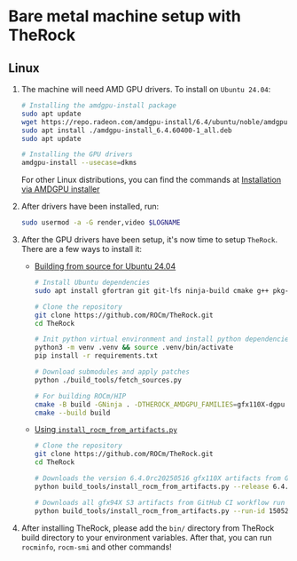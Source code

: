 # Bare metal machine setup with TheRock

## Linux

1. The machine will need AMD GPU drivers. To install on `Ubuntu 24.04`:

   ```bash
   # Installing the amdgpu-install package
   sudo apt update
   wget https://repo.radeon.com/amdgpu-install/6.4/ubuntu/noble/amdgpu-install_6.4.60400-1_all.deb
   sudo apt install ./amdgpu-install_6.4.60400-1_all.deb
   sudo apt update

   # Installing the GPU drivers
   amdgpu-install --usecase=dkms
   ```

   For other Linux distributions, you can find the commands at [Installation via AMDGPU installer](https://rocm.docs.amd.com/projects/install-on-linux/en/latest/install/amdgpu-install.html#installation)

1. After drivers have been installed, run:

   ```bash
   sudo usermod -a -G render,video $LOGNAME
   ```

1. After the GPU drivers have been setup, it's now time to setup `TheRock`. There are a few ways to install it:

   - [Building from source for Ubuntu 24.04](https://github.com/ROCm/TheRock?tab=readme-ov-file#building-from-source)

     ```bash
     # Install Ubuntu dependencies
     sudo apt install gfortran git git-lfs ninja-build cmake g++ pkg-config xxd patchelf automake python3-venv python3-dev libegl1-mesa-dev

     # Clone the repository
     git clone https://github.com/ROCm/TheRock.git
     cd TheRock

     # Init python virtual environment and install python dependencies
     python3 -m venv .venv && source .venv/bin/activate
     pip install -r requirements.txt

     # Download submodules and apply patches
     python ./build_tools/fetch_sources.py

     # For building ROCm/HIP
     cmake -B build -GNinja . -DTHEROCK_AMDGPU_FAMILIES=gfx110X-dgpu
     cmake --build build
     ```

   - [Using `install_rocm_from_artifacts.py`](https://github.com/ROCm/TheRock/blob/main/RELEASES.md#from-install_rocm_from_artifactspy)

     ```bash
     # Clone the repository
     git clone https://github.com/ROCm/TheRock.git
     cd TheRock

     # Downloads the version 6.4.0rc20250516 gfx110X artifacts from GitHub release tag nightly-tarball to the specified output directory build
     python build_tools/install_rocm_from_artifacts.py --release 6.4.0rc20250516 --amdgpu-family gfx110X-dgpu --output-dir build

     # Downloads all gfx94X S3 artifacts from GitHub CI workflow run 15052158890 to the default output directory therock-build
     python build_tools/install_rocm_from_artifacts.py --run-id 15052158890 --amdgpu-family gfx94X-dcgpu --tests

     ```

1. After installing TheRock, please add the `bin/` directory from TheRock build directory to your environment variables. After that, you can run `rocminfo`, `rocm-smi` and other commands!
